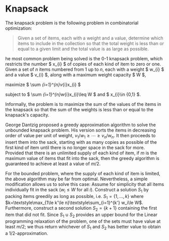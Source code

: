 # Knapsack

The knapsack problem is the following problem in combinatorial optimization:

> Given a set of items, each with a weight and a value, determine which items to include in the collection so that the total weight is less than or equal to a given limit and the total value is as large as possible.

he most common problem being solved is the 0-1 knapsack problem, which restricts the number $ x_{i} $ of copies of each kind of item to zero or one. Given a set of $n$ items numbered from $1$ up to $n$, each with a weight $ w_{i} $ and a value $ v_{i} $, along with a maximum weight capacity $ W $,

maximize $ \sum _{i=1}^{n}v_{i}x_{i} $

subject to $ \sum _{i=1}^{n}w_{i}x_{i}\leq W $ and $ x_{i}\in \{0,1\} $.

Informally, the problem is to maximize the sum of the values of the items in the knapsack so that the sum of the weights is less than or equal to the knapsack's capacity.

George Dantzig proposed a greedy approximation algorithm to solve the unbounded knapsack problem. His version sorts the items in decreasing order of value per unit of weight,
${\displaystyle v_{1}/w_{1}\geq \cdots \geq v_{n}/w_{n}}.$ It then proceeds to insert them into the sack, starting with as many copies as possible of the first kind of item until there is no longer space in the sack for more. Provided that there is an unlimited supply of each kind of item, if $m$ is the maximum value of items that fit into the sack, then the greedy algorithm is guaranteed to achieve at least a value of $m/2$.

For the bounded problem, where the supply of each kind of item is limited, the above algorithm may be far from optimal. Nevertheless, a simple modification allows us to solve this case: Assume for simplicity that all items individually fit in the sack ($w_i \le W$ for all $i$). Construct a solution $S_1$ by packing items greedily as long as possible, i.e. $S_1=\left\{1,\ldots,k\right\}$ where $k=\textstyle\max_{1\le k'\le n}\textstyle\sum_{i=1}^{k'} w_i\le W$. Furthermore, construct a second solution $S_2=\left\{k+1\right\}$ containing the first item that did not fit. Since $S_1\cup S_2$ provides an upper bound for the Linear programming relaxation of the problem, one of the sets must have value at least $m/2$; we thus return whichever of $S_1$ and $S_2$ has better value to obtain a $1/2$-approximation.

